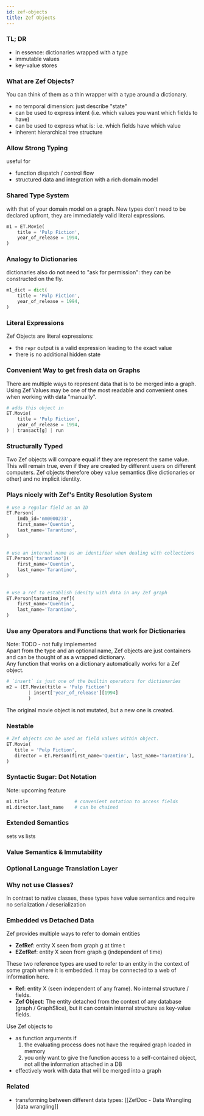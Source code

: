 ```yaml
---
id: zef-objects
title: Zef Objects
---
```


  
### TL; DR  
- in essence: dictionaries wrapped with a type  
- immutable values  
- key-value stores  
  
  
  
### What are Zef Objects?  
You can think of them as a thin wrapper with a type around a dictionary.  
- no temporal dimension: just describe "state"  
- can be used to express intent (i.e. which values you want which fields to have)  
- can be used to express what is: i.e. which fields have which value  
- inherent hierarchical tree structure  
  
  
  
### Allow Strong Typing  
useful for  
- function dispatch / control flow  
- structured data and integration with a rich domain model  
  
  
### Shared Type System  
with that of your domain model on a graph. New types don't need to be declared upfront, they are immediately valid literal expressions.  
```python  
m1 = ET.Movie(  
	title = 'Pulp Fiction',  
	year_of_release = 1994,  
)  
```  
  
  
### Analogy to Dictionaries  
dictionaries also do not need to "ask for permission": they can be constructed on the fly.  
```python  
m1_dict = dict(  
	title = 'Pulp Fiction',  
	year_of_release = 1994,  
)  
```  
  
  
### Literal Expressions  
Zef Objects are literal expressions:   
- the `repr` output is a valid expression leading to the exact value  
- there is no additional hidden state  
  
  
### Convenient Way to get fresh data on Graphs  
There are multiple ways to represent data that is to be merged into a graph. Using Zef Values may be one of the most readable and convenient ones when working with data "manually".  
```python  
# adds this object in   
ET.Movie(  
	title = 'Pulp Fiction',  
	year_of_release = 1994,  
) | transact[g] | run  
```  
  
  
### Structurally Typed  
Two Zef objects will compare equal if they are represent the same value. This will remain true, even if they are created by different users on different computers. Zef objects therefore obey value semantics (like dictionaries or other) and no implicit identity.  
  
  
### Plays nicely with Zef's Entity Resolution System  
```python  
# use a regular field as an ID  
ET.Person(  
	imdb_id='nm0000233',       
	first_name='Quentin',   
	last_name='Tarantino',  
)  
  
  
# use an internal name as an identifier when dealing with collections  
ET.Person['tarantino'](  
	first_name='Quentin',   
	last_name='Tarantino',  
)  
  
  
# use a ref to establish idenity with data in any Zef graph  
ET.Person[tarantino_ref](       
	first_name='Quentin',   
	last_name='Tarantino',  
)  
```  
  
  
  
### Use any Operators and Functions that work  for Dictionaries  
Note: TODO - not fully implemented  
Apart from the type and an optional name, Zef objects are just containers and can be thought of as a wrapped dictionary.  
Any function that works on a dictionary automatically works for a Zef object.  
```python  
# `insert` is just one of the builtin operators for dictionaries  
m2 = (ET.Movie(title = 'Pulp Fiction')   
		| insert['year_of_release'][1994]     
		)  
```  
The original movie object is not mutated, but a new one is created.  
  
  
### Nestable  
```python  
# Zef objects can be used as field values within object.  
ET.Movie(  
   title = 'Pulp Fiction',  
   director = ET.Person(first_name='Quentin', last_name='Tarantino'),  
)  
```  
  
  
### Syntactic Sugar: Dot Notation  
Note: upcoming feature  
```python  
m1.title                 # convenient notation to access fields  
m1.director.last_name    # can be chained  
```  
  
  
### Extended Semantics  
sets vs lists  
  
  
### Value Semantics & Immutability  
  
  
  
### Optional Language Translation Layer  
  
  
  
### Why not use Classes?  
In contrast to native classes, these types have value semantics and require no serialization / deserialization  
  
  
  
### Embedded vs Detached Data  
Zef provides multiple ways to refer to domain entities  
- **ZefRef**: entity X seen from graph g at time t  
- **EZefRef**: entity X seen from graph g (independent of time)  
  
These two reference types are used to refer to an entity in the context of some graph where it is embedded. It may be connected to a web of information here.  
  
- **Ref**: entity X (seen independent of any frame). No internal structure / fields.  
- **Zef Object**: The entity detached from the context of any database (graph / GraphSlice), but it can contain internal structure as key-value fields.   
  
Use Zef objects to  
- as function arguments if   
	1. the evaluating process does not have the required graph loaded in memory  
	2. you only want to give the function access to a self-contained object, not all the information attached in a DB  
- effectively work with data that will be merged into a graph  
  
  
  
### Related  
- transforming between different data types: [[ZefDoc - Data Wrangling |data wrangling]]